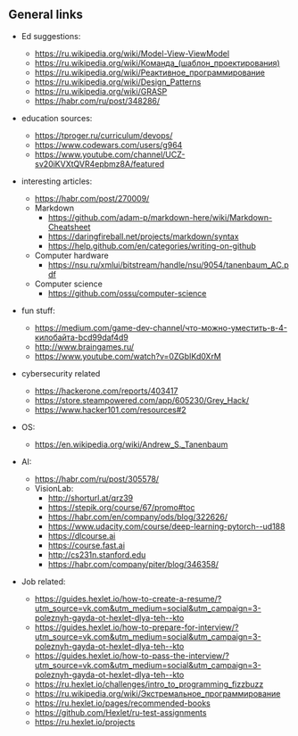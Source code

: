 ## General links

- Ed suggestions:
  + https://ru.wikipedia.org/wiki/Model-View-ViewModel
  + https://ru.wikipedia.org/wiki/Команда_(шаблон_проектирования)
  + https://ru.wikipedia.org/wiki/Реактивное_программирование 
  + https://ru.wikipedia.org/wiki/Design_Patterns
  + https://ru.wikipedia.org/wiki/GRASP
  + https://habr.com/ru/post/348286/

- education sources:
  + https://tproger.ru/curriculum/devops/
  + https://www.codewars.com/users/g964
  + https://www.youtube.com/channel/UCZ-sv20iKVXtQVR4epbmz8A/featured

- interesting articles:
  + https://habr.com/post/270009/
  + Markdown
    * https://github.com/adam-p/markdown-here/wiki/Markdown-Cheatsheet
    * https://daringfireball.net/projects/markdown/syntax
    * https://help.github.com/en/categories/writing-on-github
  + Computer hardware
    * https://nsu.ru/xmlui/bitstream/handle/nsu/9054/tanenbaum_AC.pdf
  + Computer science
    * https://github.com/ossu/computer-science

- fun stuff:
  + https://medium.com/game-dev-channel/что-можно-уместить-в-4-килобайта-bcd99daf4d9
  + http://www.braingames.ru/
  + https://www.youtube.com/watch?v=0ZGbIKd0XrM

- cybersecurity related
  + https://hackerone.com/reports/403417
  + https://store.steampowered.com/app/605230/Grey_Hack/
  + https://www.hacker101.com/resources#2

- OS:
  + https://en.wikipedia.org/wiki/Andrew_S._Tanenbaum

- AI:
  + https://habr.com/ru/post/305578/
  + VisionLab:
    * http://shorturl.at/qrz39
    * https://stepik.org/course/67/promo#toc
    * https://habr.com/en/company/ods/blog/322626/
    * https://www.udacity.com/course/deep-learning-pytorch--ud188
    * https://dlcourse.ai
    * https://course.fast.ai
    * http://cs231n.stanford.edu
    * https://habr.com/company/piter/blog/346358/ 

- Job related:
  + https://guides.hexlet.io/how-to-create-a-resume/?utm_source=vk.com&utm_medium=social&utm_campaign=3-poleznyh-gayda-ot-hexlet-dlya-teh--kto
  + https://guides.hexlet.io/how-to-prepare-for-interview/?utm_source=vk.com&utm_medium=social&utm_campaign=3-poleznyh-gayda-ot-hexlet-dlya-teh--kto
  + https://guides.hexlet.io/how-to-pass-the-interview/?utm_source=vk.com&utm_medium=social&utm_campaign=3-poleznyh-gayda-ot-hexlet-dlya-teh--kto
  + https://ru.hexlet.io/challenges/intro_to_programming_fizzbuzz
  + https://ru.wikipedia.org/wiki/Экстремальное_программирование
  + https://ru.hexlet.io/pages/recommended-books
  + https://github.com/Hexlet/ru-test-assignments
  + https://ru.hexlet.io/projects